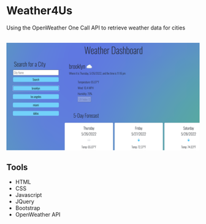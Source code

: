 # Weather4Us
Using the OpenWeather One Call API to retrieve weather data for cities

<br />

<img src="./assets/images/readmepic.png" width="550" title="hover text">

## Tools

- HTML
- CSS
- Javascript
- JQuery
- Bootstrap
- OpenWeather API
